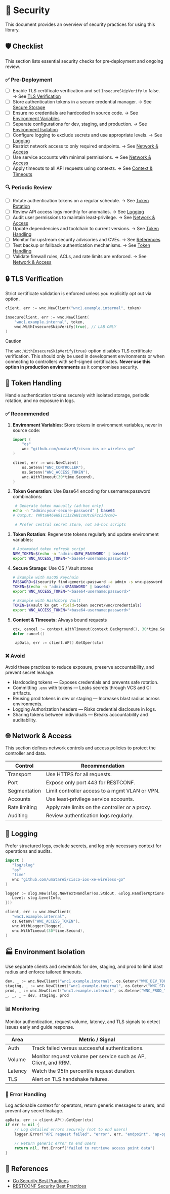 # 🔐 Security

This document provides an overview of security practices for using this library.

## 🛡️ Checklist

This section lists essential security checks for pre‑deployment and ongoing review.

### ✅ Pre‑Deployment

- [ ] Enable TLS certificate verification and set `InsecureSkipVerify` to false. → See [TLS Verification](#tls-verification)
- [ ] Store authentication tokens in a secure credential manager. → See [Secure Storage](#token-storage)
- [ ] Ensure no credentials are hardcoded in source code. → See [Environment Variables](#token-env)
- [ ] Separate configurations for dev, staging, and production. → See [Environment Isolation](#environment-isolation)
- [ ] Configure logging to exclude secrets and use appropriate levels. → See [Logging](#logging)
- [ ] Restrict network access to only required endpoints. → See [Network & Access](#network-access)
- [ ] Use service accounts with minimal permissions. → See [Network & Access](#network-access)
- [ ] Apply timeouts to all API requests using contexts. → See [Context & Timeouts](#context-timeouts)

### 🔍 Periodic Review

- [ ] Rotate authentication tokens on a regular schedule. → See [Token Rotation](#token-rotation)
- [ ] Review API access logs monthly for anomalies. → See [Logging](#logging)
- [ ] Audit user permissions to maintain least‑privilege. → See [Network & Access](#network-access)
- [ ] Update dependencies and toolchain to current versions. → See [Token Handling](#token-handling)
- [ ] Monitor for upstream security advisories and CVEs. → See [References](#references)
- [ ] Test backup or fallback authentication mechanisms. → See [Token Handling](#token-handling)
- [ ] Validate firewall rules, ACLs, and rate limits are enforced. → See [Network & Access](#network-access)

## 🔒 TLS Verification <a id="tls-verification"></a>

Strict certificate validation is enforced unless you explicitly opt out via option.

```go
client, err := wnc.NewClient("wnc1.example.internal", token)

insecureClient, err := wnc.NewClient(
    "wnc1.example.internal", token,
    wnc.WithInsecureSkipVerify(true), // LAB ONLY
)
```

> [!CAUTION]
> The `wnc.WithInsecureSkipVerify(true)` option disables TLS certificate verification. This should only be used in development environments or when connecting to controllers with self-signed certificates. **Never use this option in production environments** as it compromises security.

## 🔑 Token Handling <a id="token-handling"></a>

Handle authentication tokens securely with isolated storage, periodic rotation, and no exposure in logs.

### ✅ Recommended

1. **Environment Variables**: Store tokens in environment variables, never in source code: <a id="token-env"></a>

   ```go
   import (
       "os"
       wnc "github.com/umatare5/cisco-ios-xe-wireless-go"
   )

   client, err := wnc.NewClient(
       os.Getenv("WNC_CONTROLLER"),
       os.Getenv("WNC_ACCESS_TOKEN"),
       wnc.WithTimeout(30*time.Second),
   )
   ```

2. **Token Generation**: Use Base64 encoding for username:password combinations: <a id="token-generation"></a>

   ```bash
    # Generate token manually (ad-hoc only)
   echo -n "admin:your-secure-password" | base64
   # Output: YWRtaW46eW91ci1zZWN1cmUtcGFzc3dvcmQ=

    # Prefer central secret store, not ad-hoc scripts
   ```

3. **Token Rotation**: Regenerate tokens regularly and update environment variables: <a id="token-rotation"></a>

   ```bash
   # Automated token refresh script
   NEW_TOKEN=$(echo -n "admin:$NEW_PASSWORD" | base64)
   export WNC_ACCESS_TOKEN="<base64-username:password>"
   ```

4. **Secure Storage**: Use OS / Vault stores <a id="token-storage"></a>

   ```bash
   # Example with macOS Keychain
   PASSWORD=$(security find-generic-password -a admin -s wnc-password -w)
   TOKEN=$(echo -n "admin:$PASSWORD" | base64)
   export WNC_ACCESS_TOKEN="<base64-username:password>"

   # Example with HashiCorp Vault
   TOKEN=$(vault kv get -field=token secret/wnc/credentials)
   export WNC_ACCESS_TOKEN="<base64-username:password>"
   ```

5. **Context & Timeouts**: Always bound requests <a id="context-timeouts"></a>

   ```go
   ctx, cancel := context.WithTimeout(context.Background(), 30*time.Second)
   defer cancel()

    apData, err := client.AP().GetOper(ctx)
   ```

### ❌ Avoid

Avoid these practices to reduce exposure, preserve accountability, and prevent secret leakage.

- Hardcoding tokens — Exposes credentials and prevents safe rotation.
- Committing `.env` with tokens — Leaks secrets through VCS and CI artifacts.
- Reusing prod tokens in dev or staging — Increases blast radius across environments.
- Logging Authorization headers — Risks credential disclosure in logs.
- Sharing tokens between individuals — Breaks accountability and auditability.

## 🌐 Network & Access <a id="network-access"></a>

This section defines network controls and access policies to protect the controller and data.

| Control       | Recommendation                                  |
| ------------- | ----------------------------------------------- |
| Transport     | Use HTTPS for all requests.                     |
| Port          | Expose only port 443 for RESTCONF.              |
| Segmentation  | Limit controller access to a mgmt VLAN or VPN.  |
| Accounts      | Use least‑privilege service accounts.           |
| Rate limiting | Apply rate limits on the controller or a proxy. |
| Auditing      | Review authentication logs regularly.           |

## 📝 Logging <a id="logging"></a>

Prefer structured logs, exclude secrets, and log only necessary context for operations and audits.

```go
import (
   "log/slog"
   "os"
   "time"
   wnc "github.com/umatare5/cisco-ios-xe-wireless-go"
)

logger := slog.New(slog.NewTextHandler(os.Stdout, &slog.HandlerOptions{
   Level: slog.LevelInfo,
}))

client, err := wnc.NewClient(
   "wnc1.example.internal",
   os.Getenv("WNC_ACCESS_TOKEN"),
   wnc.WithLogger(logger),
   wnc.WithTimeout(30*time.Second),
)
```

## 🏭 Environment Isolation <a id="environment-isolation"></a>

Use separate clients and credentials for dev, staging, and prod to limit blast radius and enforce tailored timeouts.

```go
dev, _ := wnc.NewClient("wnc1.example.internal", os.Getenv("WNC_DEV_TOKEN"), wnc.WithInsecureSkipVerify(true), wnc.WithTimeout(5*time.Second))
staging, _ := wnc.NewClient("wnc1.example.internal", os.Getenv("WNC_STAGING_TOKEN"), wnc.WithTimeout(15*time.Second))
prod, _ := wnc.NewClient("wnc1.example.internal", os.Getenv("WNC_PROD_TOKEN"), wnc.WithTimeout(30*time.Second))
_, _, _ = dev, staging, prod
```

### 📊 Monitoring

Monitor authentication, request volume, latency, and TLS signals to detect issues early and guide response.

| Area    | Metric / Signal                                                 |
| ------- | --------------------------------------------------------------- |
| Auth    | Track failed versus successful authentications.                 |
| Volume  | Monitor request volume per service such as AP, Client, and RRM. |
| Latency | Watch the 95th percentile request duration.                     |
| TLS     | Alert on TLS handshake failures.                                |

### 🔧 Error Handling

Log actionable context for operators, return generic messages to users, and prevent any secret leakage.

```go
apData, err := client.AP().GetOper(ctx)
if err != nil {
    // Log detailed errors securely (not to end users)
    logger.Error("API request failed", "error", err, "endpoint", "ap-oper")

    // Return generic error to end users
    return nil, fmt.Errorf("failed to retrieve access point data")
}
```

## 📖 References <a id="references"></a>

- [Go Security Best Practices](https://go.dev/security/)
- [RESTCONF Security Best Practices](https://tools.ietf.org/html/rfc8040#section-2.5)
